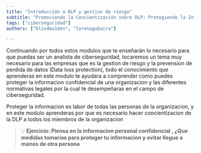 ```yaml
---
title: "Introducción a DLP y gestion de riesgo"
subtitle: "Promoviendo la Concientización sobre DLP: Protegiendo la Información Confidencial en la Era Digital"
tags: ["ciberseguridad"]
authors: ["blindma1den", "lorenagubaira"]

---
```


Continuando por todos estos modulos que te enseñarán lo necesario para que puedas ser un analista de ciberseguridad, tocaremos un tema muy necesario para las empresas que es la gestion de riesgo y la prevension de perdida de datos (Data loss protection), todo el conocimiento que aprenderas en este modulo te ayudara a comprender como puedes proteger la informacion confidencial de una organizacion y las diferentes normativas legales por la cual te desempeñaras en el campo de ciberseguridad.

Proteger la informacion es labor de todas las personas de la organizacion, y en este modulo aprenderas por que es necesario hacer concientizacion de la DLP a todos los miembros de la organizacion 

> 💡 **Ejercicio: Piensa en la informacion personal confidencial , ¿Que medidas tomarías para proteger tu informacion y evitar llegue a manos de otra persona**